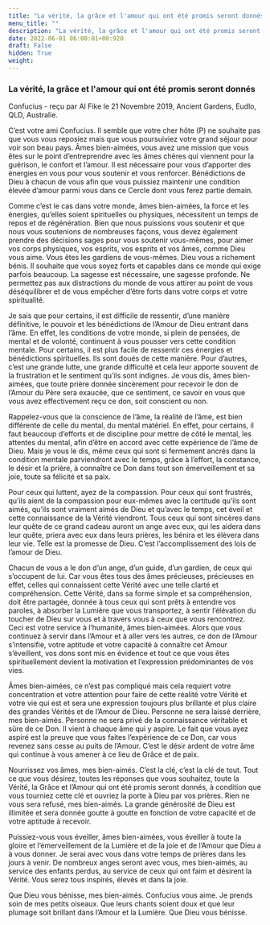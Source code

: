 ```yaml
---
title: "La vérité, la grâce et l'amour qui ont été promis seront donnés"
menu_title: ""
description: "La vérité, la grâce et l'amour qui ont été promis seront donnés"
date: 2022-06-01 06:00:01+00:920
draft: False
hidden: True
weight:
---
```

### La vérité, la grâce et l'amour qui ont été promis seront donnés

Confucius - reçu par Al Fike le 21 Novembre 2019, Ancient Gardens, Eudlo, QLD, Australie.

C’est votre ami Confucius. Il semble que votre cher hôte (P) ne souhaite pas que vous vous reposiez mais que vous poursuiviez votre grand séjour pour voir son beau pays. Âmes bien-aimées, vous avez une mission que vous êtes sur le point d’entreprendre avec les âmes chères qui viennent pour la guérison, le confort et l’amour. Il est nécessaire pour vous d’apporter des énergies en vous pour vous soutenir et vous renforcer. Bénédictions de Dieu à chacun de vous afin que vous puissiez maintenir une condition élevée d’amour parmi vous dans ce Cercle dont vous ferez partie demain.

Comme c’est le cas dans votre monde, âmes bien-aimées, la force et les énergies, qu’elles soient spirituelles ou physiques, nécessitent un temps de repos et de régénération. Bien que nous puissions vous soutenir et que nous vous soutenions de nombreuses façons, vous devez également prendre des décisions sages pour vous soutenir vous-mêmes, pour aimer vos corps physiques, vos esprits, vos esprits et vos âmes, comme Dieu vous aime. Vous êtes les gardiens de vous-mêmes. Dieu vous a richement bénis. Il souhaite que vous soyez forts et capables dans ce monde qui exige parfois beaucoup. La sagesse est nécessaire, une sagesse profonde. Ne permettez pas aux distractions du monde de vous attirer au point de vous déséquilibrer et de vous empêcher d’être forts dans votre corps et votre spiritualité.

Je sais que pour certains, il est difficile de ressentir, d’une manière définitive, le pouvoir et les bénédictions de l’Amour de Dieu entrant dans l’âme. En effet, les conditions de votre monde, si plein de pensées, de mental et de volonté, continuent à vous pousser vers cette condition mentale. Pour certains, il est plus facile de ressentir ces énergies et bénédictions spirituelles. Ils sont doués de cette manière. Pour d’autres, c’est une grande lutte, une grande difficulté et cela leur apporte souvent de la frustration et le sentiment qu’ils sont indignes. Je vous dis, âmes bien-aimées, que toute prière donnée sincèrement pour recevoir le don de l’Amour du Père sera exaucée, que ce sentiment, ce savoir en vous que vous avez effectivement reçu ce don, soit conscient ou non.

Rappelez-vous que la conscience de l’âme, la réalité de l’âme, est bien différente de celle du mental, du mental matériel. En effet, pour certains, il faut beaucoup d’efforts et de discipline pour mettre de côté le mental, les attentes du mental, afin d’être en accord avec cette expérience de l’âme de Dieu. Mais je vous le dis, même ceux qui sont si fermement ancrés dans la condition mentale parviendront avec le temps, grâce à l’effort, la constance, le désir et la prière, à connaître ce Don dans tout son émerveillement et sa joie, toute sa félicité et sa paix.

Pour ceux qui luttent, ayez de la compassion. Pour ceux qui sont frustrés, qu’ils aient de la compassion pour eux-mêmes avec la certitude qu’ils sont aimés, qu’ils sont vraiment aimés de Dieu et qu’avec le temps, cet éveil et cette connaissance de la Vérité viendront. Tous ceux qui sont sincères dans leur quête de ce grand cadeau auront un ange avec eux, qui les aidera dans leur quête, priera avec eux dans leurs prières, les bénira et les élèvera dans leur vie. Telle est la promesse de Dieu. C’est l’accomplissement des lois de l’amour de Dieu.

Chacun de vous a le don d’un ange, d’un guide, d’un gardien, de ceux qui s’occupent de lui. Car vous êtes tous des âmes précieuses, précieuses en effet, celles qui connaissent cette Vérité avec une telle clarté et compréhension. Cette Vérité, dans sa forme simple et sa compréhension, doit être partagée, donnée à tous ceux qui sont prêts à entendre vos paroles, à absorber la Lumière que vous transportez, à sentir l’élévation du toucher de Dieu sur vous et à travers vous à ceux que vous rencontrez. Ceci est votre service à l’humanité, âmes bien-aimées. Alors que vous continuez à servir dans l’Amour et à aller vers les autres, ce don de l’Amour s’intensifie, votre aptitude et votre capacité à connaître cet Amour s’éveillent, vos dons sont mis en évidence et tout ce que vous êtes spirituellement devient la motivation et l’expression prédominantes de vos vies.

Âmes bien-aimées, ce n’est pas compliqué mais cela requiert votre concentration et votre attention pour faire de cette réalité votre Vérité et votre vie qui est et sera une expression toujours plus brillante et plus claire des grandes Vérités et de l’Amour de Dieu. Personne ne sera laissé derrière, mes bien-aimés. Personne ne sera privé de la connaissance véritable et sûre de ce Don. Il vient à chaque âme qui y aspire. Le fait que vous ayez aspiré est la preuve que vous faites l’expérience de ce Don, car vous revenez sans cesse au puits de l’Amour. C’est le désir ardent de votre âme qui continue à vous amener à ce lieu de Grâce et de paix.

Nourrissez vos âmes, mes bien-aimés. C’est la clé, c’est la clé de tout. Tout ce que vous désirez, toutes les réponses que vous souhaitez, toute la Vérité, la Grâce et l’Amour qui ont été promis seront donnés, à condition que vous tourniez cette clé et ouvriez la porte à Dieu par vos prières. Rien ne vous sera refusé, mes bien-aimés. La grande générosité de Dieu est illimitée et sera donnée goutte à goutte en fonction de votre capacité et de votre aptitude à recevoir.

Puissiez-vous vous éveiller, âmes bien-aimées, vous éveiller à toute la gloire et l’émerveillement de la Lumière et de la joie et de l’Amour que Dieu a à vous donner. Je serai avec vous dans votre temps de prières dans les jours à venir. De nombreux anges seront avec vous, mes bien-aimés, au service des enfants perdus, au service de ceux qui ont faim et désirent la Vérité. Vous serez tous inspirés, élevés et dans la joie.

Que Dieu vous bénisse, mes bien-aimés. Confucius vous aime. Je prends soin de mes petits oiseaux. Que leurs chants soient doux et que leur plumage soit brillant dans l’Amour et la Lumière. Que Dieu vous bénisse.
